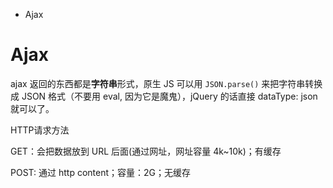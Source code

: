 <ul>
  <li>Ajax</li>
</ul>

# Ajax #

ajax 返回的东西都是<b>字符串</b>形式，原生 JS 可以用 <code>JSON.parse()</code> 来把字符串转换成 JSON 格式（不要用 eval, 因为它是魔鬼），jQuery 的话直接 dataType: json 就可以了。

HTTP请求方法

GET：会把数据放到 URL 后面(通过网址，网址容量 4k~10k)；有缓存

POST: 通过 http content；容量：2G；无缓存